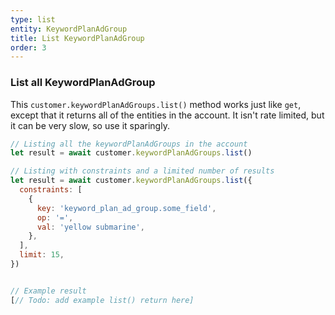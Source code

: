 ```yaml
---
type: list
entity: KeywordPlanAdGroup
title: List KeywordPlanAdGroup
order: 3
---
```


### List all KeywordPlanAdGroup

This `customer.keywordPlanAdGroups.list()` method works just like `get`, except that it returns all of the entities in the account. It isn't rate limited, but it can be very slow, so use it sparingly.

```javascript
// Listing all the keywordPlanAdGroups in the account
let result = await customer.keywordPlanAdGroups.list()

// Listing with constraints and a limited number of results
let result = await customer.keywordPlanAdGroups.list({
  constraints: [
    {
      key: 'keyword_plan_ad_group.some_field',
      op: '=',
      val: 'yellow submarine',
    },
  ],
  limit: 15,
})
```

```javascript

// Example result
[// Todo: add example list() return here]

```
